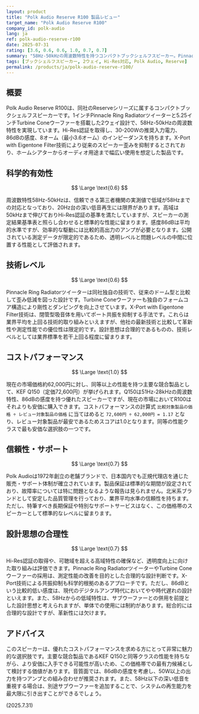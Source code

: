 ```yaml
---
layout: product
title: "Polk Audio Reserve R100 製品レビュー"
target_name: "Polk Audio Reserve R100"
company_id: polk-audio
lang: ja
ref: polk-audio-reserve-r100
date: 2025-07-31
rating: [3.6, 0.6, 0.6, 1.0, 0.7, 0.7]
summary: "58Hz-50kHzの周波数特性を持つコンパクトブックシェルフスピーカー。Pinnacle Ring Radiator技術を採用し、同等性能を持つ主要な競合製品よりも安価に購入できるため、優れたコストパフォーマンスを発揮します。"
tags: [ブックシェルフスピーカー, 2ウェイ, Hi-Res対応, Polk Audio, Reserve]
permalink: /products/ja/polk-audio-reserve-r100/
---
```


## 概要

Polk Audio Reserve R100は、同社のReserveシリーズに属するコンパクトブックシェルフスピーカーです。1インチPinnacle Ring Radiatorツイーターと5.25インチTurbine Coneウーファーを搭載した2ウェイ設計で、58Hz-50kHzの周波数特性を実現しています。Hi-Res認証を取得し、30-200Wの推奨入力電力、86dBの感度、8オーム（最小3.6オーム）のインピーダンスを持ちます。X-Port with Eigentone Filter技術により従来のスピーカー歪みを抑制するとされており、ホームシアターからオーディオ用途まで幅広い使用を想定した製品です。

## 科学的有効性

$$ \Large \text{0.6} $$

周波数特性58Hz-50kHzは、信頼できる第三者機関の実測値で低域が58Hzまでの対応となっており、20Hz台の深い低音再生には限界があります。高域は50kHzまで伸びておりHi-Res認証の基準を満たしていますが、スピーカーの測定結果基準表と照らし合わせると標準的な性能に留まります。感度86dBは平均的水準ですが、効率的な駆動には比較的高出力のアンプが必要となります。公開されている測定データが限定的であるため、透明レベルと問題レベルの中間に位置する性能として評価されます。

## 技術レベル

$$ \Large \text{0.6} $$

Pinnacle Ring Radiatorツイーターは同社独自の技術で、従来のドーム型と比較して歪み低減を図った設計です。Turbine Coneウーファーも独自のフォームコア構造により剛性とダンピングを向上させています。X-Port with Eigentone Filter技術は、閉管型吸音体を用いてポート共振を抑制する手法です。これらは業界平均を上回る技術的取り組みといえますが、他社の最新技術と比較して革新性や測定性能での優位性は限定的です。設計思想は合理的であるものの、技術レベルとしては業界標準を若干上回る程度に留まります。

## コストパフォーマンス

$$ \Large \text{1.0} $$

現在の市場価格約62,000円に対し、同等以上の性能を持つ主要な競合製品として、KEF Q150（定価72,600円）が挙げられます。Q150は51Hz-28kHzの周波数特性、86dBの感度を持つ優れたスピーカーですが、現在の市場においてR100はそれよりも安価に購入できます。コストパフォーマンスの計算式 `比較対象製品の価格 ÷ レビュー対象製品の価格` に当てはめると `72,600円 ÷ 62,000円 = 1.17` となり、レビュー対象製品が最安であるためスコアは1.0となります。同等の性能クラスで最も安価な選択肢の一つです。

## 信頼性・サポート

$$ \Large \text{0.7} $$

Polk Audioは1972年創立の老舗ブランドで、日本国内でも正規代理店を通じた販売・サポート体制が確立されています。製品保証は標準的な期間が設定されており、故障率については特に問題となるような報告は見られません。北米系ブランドとして安定した品質管理を行っており、業界平均水準の信頼性を持ちます。ただし、特筆すべき長期保証や特別なサポートサービスはなく、この価格帯のスピーカーとして標準的なレベルに留まります。

## 設計思想の合理性

$$ \Large \text{0.7} $$

Hi-Res認証の取得や、可聴域を超える高域特性の確保など、透明度向上に向けた取り組みは評価できます。Pinnacle Ring RadiatorツイーターやTurbine Coneウーファーの採用は、測定性能の改善を目的とした合理的な設計判断です。X-Port技術による共振抑制も科学的根拠のあるアプローチです。ただし、86dBという比較的低い感度は、現代のデジタルアンプ時代においてやや時代遅れの設計といえます。また、58Hzからの低域特性は、サブウーファーとの併用を前提とした設計思想と考えられますが、単体での使用には制約があります。総合的には合理的な設計ですが、革新性には欠けます。

## アドバイス

このスピーカーは、優れたコストパフォーマンスを求める方にとって非常に魅力的な選択肢です。主要な競合製品であるKEF Q150と同等クラスの性能を持ちながら、より安価に入手できる可能性が高いため、この価格帯での最有力候補として検討する価値があります。音質面では、86dBの感度を考慮し、50W以上の出力を持つアンプとの組み合わせが推奨されます。また、58Hz以下の深い低音を重視する場合は、別途サブウーファーを追加することで、システムの再生能力を最大限に引き出すことができるでしょう。

(2025.7.31)
